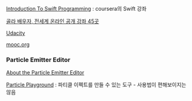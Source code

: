 [Introduction To Swift Programming](https://www.coursera.org/specializations/app-development) : coursera의 Swift 강좌

[골라 배우자, 전세계 온라인 공개 강좌 45곳](http://www.bloter.net/archives/225814)

[Udacity](https://www.udacity.com)

[mooc.org](http://mooc.org)

### Particle Emitter Editor 

[About the Particle Emitter Editor](https://developer.apple.com/library/content/documentation/IDEs/Conceptual/xcode_guide-particle_emitter/Introduction/Introduction.html)

[Particle Playground](https://itunes.apple.com/kr/app/particle-playground/id600661093?mt=12) : 파티클 이펙트를 만들 수 있는 도구 - 사용법이 편해보이지는 않음
